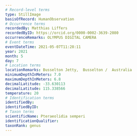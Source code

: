 ```yaml
---
# Record-level terms
type: StillImage
basisOfRecord: HumanObservation
# Occurrence terms
recordedBy: Matthias Liffers
recordedByID: https://orcid.org/0000-0002-3639-2080
occurrenceRemarks: OLYMPUS DIGITAL CAMERA
# Event terms
eventDateTime: 2021-05-07T11:28:11
year: 2021
month: 5
day: 7
# Location terms
locationRemarks: Busselton Jetty,  Busselton /  Australia
minimumDepthInMeters: 7.0
maximumDepthInMeters: 6.8
decimalLatitude: -33.630113
decimalLatitude: 115.338566
temperature: 20
# Identification terms
identifiedBy: 
identifiedByID: 
# Taxon terms
scientificName: Pteraeolidia semperi
identificationQualifier: 
taxonRank: genus
---
```

